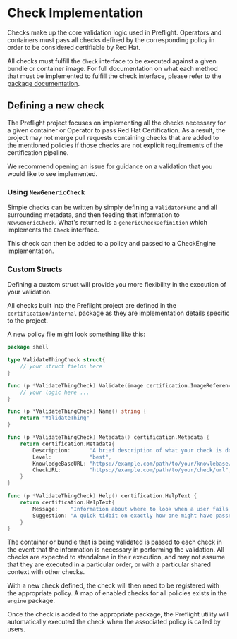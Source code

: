 # Check Implementation

Checks make up the core validation logic used in Preflight. Operators and
containers must pass all checks defined by the corresponding policy in order to
be considered certifiable by Red Hat.

All checks must fulfill the `Check` interface to be executed against a given
bundle or container image. For full documentation on what each method that must
be implemented to fulfill the check interface, please refer to the [package
documentation](https://pkg.go.dev/github.com/redhat-openshift-ecosystem/openshift-preflight/certification).

## Defining a new check

The Preflight project focuses on implementing all the checks necessary for a
given container or Operator to pass Red Hat Certification. As a result, the
project may not merge pull requests containing checks that are added to the
mentioned policies if those checks are not explicit requirements of the
certification pipeline.

We recommend opening an issue for guidance on a validation that you would like
to see implemented.

### Using `NewGenericCheck`

Simple checks can be written by simply defining a `ValidatorFunc` and all
surrounding metadata, and then feeding that information to `NewGenericCheck`.
What's returned is a `genericCheckDefinition` which implements the `Check`
interface.

This check can then be added to a policy and passed to a CheckEngine
implementation.

### Custom Structs

Defining a custom struct will provide you more flexibility in the execution of
your validation.

All checks built into the Preflight project are defined in the
`certification/internal` package as they are implementation details specific to
the project.

A new policy file might look something like this:

```go
package shell

type ValidateThingCheck struct{
    // your struct fields here
}

func (p *ValidateThingCheck) Validate(image certification.ImageReference) (bool, error) {
    // your logic here ...
}

func (p *ValidateThingCheck) Name() string {
	return "ValidateThing"
}

func (p *ValidateThingCheck) Metadata() certification.Metadata {
	return certification.Metadata{
		Description:      "A brief description of what your check is doing.",
		Level:            "best",
		KnowledgeBaseURL: "https://example.com/path/to/your/knowlebase/url", 
		CheckURL:         "https://example.com/path/to/your/check/url",
	}
}

func (p *ValidateThingCheck) Help() certification.HelpText {
	return certification.HelpText{
		Message:    "Information about where to look when a user fails this check",
		Suggestion: "A quick tidbit on exactly how one might have passed this check",
	}
}
```

The container or bundle that is being validated is passed to each check in the
event that the information is necessary in performing the validation. All checks
are expected to standalone in their execution, and may not assume that they are
executed in a particular order, or with a particular shared context with other
checks.

With a new check defined, the check will then need to be registered with the
appropriate policy. A map of enabled checks for all policies exists in the
`engine` package.

Once the check is added to the appropriate package, the Preflight utility will
automatically executed the check when the associated policy is called by users.